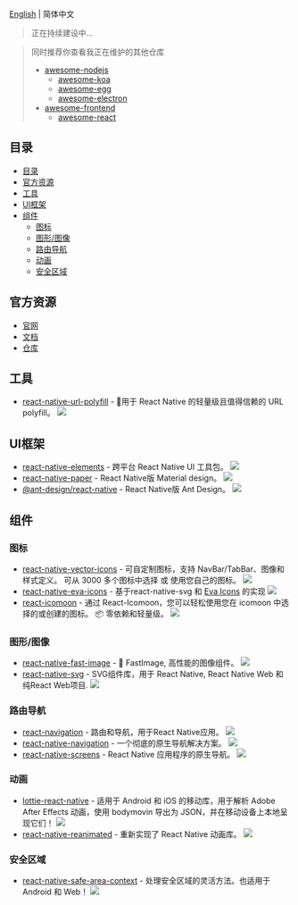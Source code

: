 [English](./README-en.md) | 简体中文

> 正在持续建设中...

> 同时推荐你查看我正在维护的其他仓库
> - [awesome-nodejs](https://github.com/huaize2020/awesome-nodejs)
>   - [awesome-koa](https://github.com/huaize2020/awesome-koa)
>   - [awesome-egg](https://github.com/huaize2020/awesome-egg)
>   - [awesome-electron](https://github.com/electron-modules/awesome-electron)
> - [awesome-frontend](https://github.com/huaize2020/awesome-frontend)
>   - [awesome-react](https://github.com/huaize2020/awesome-react)

## 目录

- [目录](#目录)
- [官方资源](#官方资源)
- [工具](#工具)
- [UI框架](#ui框架)
- [组件](#组件)
  - [图标](#图标)
  - [图形/图像](#图形图像)
  - [路由导航](#路由导航)
  - [动画](#动画)
  - [安全区域](#安全区域)

## 官方资源

- [官网](https://reactnative.dev/)
- [文档](https://reactnative.dev/docs/getting-started)
- [仓库](https://github.com/facebook/react-native)

## 工具

- [react-native-url-polyfill](https://github.com/charpeni/react-native-url-polyfill) - 🔗用于 React Native 的轻量级且值得信赖的 URL polyfill。 ![](https://img.shields.io/github/stars/charpeni/react-native-url-polyfill.svg?style=social&label=Star)

## UI框架

- [react-native-elements](https://github.com/react-native-elements/react-native-elements) - 跨平台 React Native UI 工具包。 ![](https://img.shields.io/github/stars/react-native-elements/react-native-elements.svg?style=social&label=Star)
- [react-native-paper](https://github.com/callstack/react-native-paper) - React Native版 Material design。 ![](https://img.shields.io/github/stars/callstack/react-native-paper.svg?style=social&label=Star)
- [@ant-design/react-native](https://github.com/ant-design/ant-design-mobile-rn) - React Native版 Ant Design。 ![](https://img.shields.io/github/stars/ant-design/ant-design-mobile-rn.svg?style=social&label=Star)

## 组件

### 图标

- [react-native-vector-icons](https://github.com/oblador/react-native-vector-icons) - 可自定制图标，支持 NavBar/TabBar、图像和样式定义。 可从 3000 多个图标中选择 或 使用您自己的图标。 ![](https://img.shields.io/github/stars/oblador/react-native-vector-icons.svg?style=social&label=Star)
- [react-native-eva-icons](https://github.com/artyorsh/react-native-eva-icons) - 基于react-native-svg 和 [Eva Icons](https://github.com/akveo/eva-icons) 的实现 ![](https://img.shields.io/github/stars/artyorsh/react-native-eva-icons.svg?style=social&label=Star)
- [react-icomoon](https://github.com/aykutkardas/react-icomoon) - 通过 React-Icomoon，您可以轻松使用您在 icomoon 中选择的或创建的图标。 📦 零依赖和轻量级。 ![](https://img.shields.io/github/stars/aykutkardas/react-icomoon.svg?style=social&label=Star)

### 图形/图像

- [react-native-fast-image](https://github.com/DylanVann/react-native-fast-image) - 🚩 FastImage, 高性能的图像组件。 ![](https://img.shields.io/github/stars/DylanVann/react-native-fast-image.svg?style=social&label=Star)
- [react-native-svg](https://github.com/react-native-svg/react-native-svg) - SVG组件库，用于 React Native, React Native Web 和 纯React Web项目. ![](https://img.shields.io/github/stars/react-native-svg/react-native-svg.svg?style=social&label=Star)

### 路由导航

- [react-navigation](https://github.com/react-navigation/react-navigation) - 路由和导航，用于React Native应用。 ![](https://img.shields.io/github/stars/react-navigation/react-navigation.svg?style=social&label=Star)
- [react-native-navigation](https://github.com/wix/react-native-navigation) - 一个彻底的原生导航解决方案。 ![](https://img.shields.io/github/stars/wix/react-native-navigation.svg?style=social&label=Star)
- [react-native-screens](https://github.com/software-mansion/react-native-screens) - React Native 应用程序的原生导航。 ![](https://img.shields.io/github/stars/software-mansion/react-native-screens.svg?style=social&label=Star)

### 动画

- [lottie-react-native](https://github.com/airbnb/lottie-react-native) - 适用于 Android 和 iOS 的移动库，用于解析 Adobe After Effects 动画，使用 bodymovin 导出为 JSON，并在移动设备上本地呈现它们！ ![](https://img.shields.io/github/stars/airbnb/lottie-react-native.svg?style=social&label=Star)
- [react-native-reanimated](https://github.com/software-mansion/react-native-reanimated) - 重新实现了 React Native 动画库。 ![](https://img.shields.io/github/stars/software-mansion/react-native-reanimated.svg?style=social&label=Star)

### 安全区域

- [react-native-safe-area-context](https://github.com/th3rdwave/react-native-safe-area-context) - 处理安全区域的灵活方法。也适用于 Android 和 Web！ ![](https://img.shields.io/github/stars/th3rdwave/react-native-safe-area-context.svg?style=social&label=Star)
